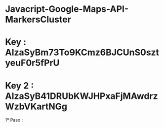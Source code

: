 # Javacript-Google-Maps-API-MarkersCluster

# Key : AIzaSyBm73To9KCmz6BJCUnS0sztyeuF0r5fPrU

# Key 2 : AIzaSyB41DRUbKWJHPxaFjMAwdrzWzbVKartNGg

1º Paso : 